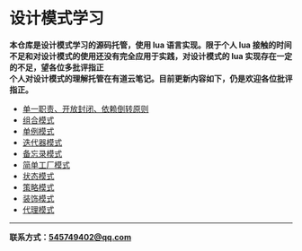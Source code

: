 # 设计模式学习
**本仓库是设计模式学习的源码托管，使用 lua 语言实现。限于个人 lua 接触的时间不足和对设计模式的使用还没有完全应用于实践，对设计模式的 lua 实现存在一定的不足，望各位多批评指正**  
**个人对设计模式的理解托管在有道云笔记。目前更新内容如下，仍是欢迎各位批评指正。**

* [单一职责、开放封闭、依赖倒转原则](http://note.youdao.com/noteshare?id=0bea989de95eda0c1080bf5432789fd5)
* [组合模式](http://note.youdao.com/noteshare?id=74c1a29732eac84fbe6055dcb55898c8)
* [单例模式](http://note.youdao.com/noteshare?id=87c874f350184781c3ece32f607f0134)
* [迭代器模式](http://note.youdao.com/noteshare?id=2acff105403cb863f3c7bb72e864c54d)
* [备忘录模式](http://note.youdao.com/noteshare?id=36af32739ae9d0b765e692a385f2807a)
* [简单工厂模式](http://note.youdao.com/noteshare?id=a866f270ff2f6d826a4a848ad2d49a7c)
* [状态模式](http://note.youdao.com/noteshare?id=cb5bbee03c10503bd13d30fe25f19080)
* [策略模式](http://note.youdao.com/noteshare?id=be3d3754ac772ac6b59af81b99977802)
* [装饰模式](http://note.youdao.com/noteshare?id=ad4fa754f96fd531ad103ab3dfc92f46)
* [代理模式](http://note.youdao.com/noteshare?id=10fa2a933ca824a3bc3544f21cb42321)

---

**联系方式：545749402@qq.com**




